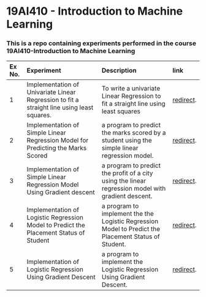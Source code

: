 # 19AI410 - Introduction to Machine Learning
### This is a repo containing experiments performed in the course 19AI410-Introduction to Machine Learning 



| Ex No.        | Experiment         | Description    | link
| :------------- | :---------- | :---------- | :-------
| 1 | Implementation of Univariate Linear Regression to fit a straight line using least squares.  | To write a  univariate Linear Regression to fit a straight line using least squares | [redirect](https://github.com/JaivigneshJv/19AI410-Introduction-To-Machine-Learning/tree/main/Ex%2001%20-%20Implementation%20of%20Univariate%20Linear%20Regression%20to%20fit%20a%20straight%20line%20using%20least%20squares).
| 2 | Implementation of Simple Linear Regression Model for Predicting the Marks Scored | a program to predict the marks scored by a student using the simple linear regression model. | [redirect](https://github.com/JaivigneshJv/19AI410-Introduction-To-Machine-Learning/tree/main/Ex%2002%20-%20Implementation%20of%20Simple%20Linear%20Regression%20Model%20for%20Predicting%20the%20Marks%20Scored).
| 3 | Implementation of Simple Linear Regression Model Using Gradient descent | a program to predict the profit of a city using the linear regression model with gradient descent. | [redirect](https://github.com/JaivigneshJv/19AI410-Introduction-To-Machine-Learning/tree/main/Ex%2003%20-%20Implementation%20of%20Simple%20Linear%20Regression%20Model%20Using%20Gradient%20descent).
| 4 | Implementation of Logistic Regression Model to Predict the Placement Status of Student | a program to implement the the Logistic Regression Model to Predict the Placement Status of Student. | [redirect](https://github.com/JaivigneshJv/19AI410-Introduction-To-Machine-Learning/tree/main/Ex%2004%20-%20Implementation%20of%20Logistic%20Regression%20Model%20to%20Predict%20the%20Placement%20Status%20of%20StudentAssignment).
| 5 | Implementation of Logistic Regression Using Gradient Descent | a program to implement the Logistic Regression Using Gradient Descent. | [redirect](https://github.com/JaivigneshJv/19AI410-Introduction-To-Machine-Learning/tree/main/Ex%2005%20-%20Implementation%20of%20Logistic%20Regression%20Using%20Gradient%20Descent).

